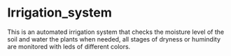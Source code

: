 # Irrigation_system
This is an automated irrigation system that checks the moisture level of the soil and water the plants when needed, all stages of dryness or humindity are monitored with leds of different colors.
